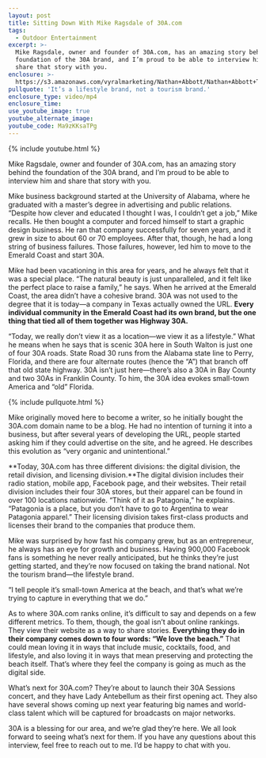 ```yaml
---
layout: post
title: Sitting Down With Mike Ragsdale of 30A.com
tags:
  - Outdoor Entertainment
excerpt: >-
  Mike Ragsdale, owner and founder of 30A.com, has an amazing story behind the
  foundation of the 30A brand, and I’m proud to be able to interview him and
  share that story with you.
enclosure: >-
  https://s3.amazonaws.com/vyralmarketing/Nathan+Abbott/Nathan+Abbott+Team-+An+interview+with+Mike+Ragsdale+of+30A.com.mp4
pullquote: 'It’s a lifestyle brand, not a tourism brand.'
enclosure_type: video/mp4
enclosure_time:
use_youtube_image: true
youtube_alternate_image:
youtube_code: Ma9zKKsaTPg
---
```



{% include youtube.html %}

Mike Ragsdale, owner and founder of 30A.com, has an amazing story behind the foundation of the 30A brand, and I’m proud to be able to interview him and share that story with you.

Mike business background started at the University of Alabama, where he graduated with a master’s degree in advertising and public relations. “Despite how clever and educated I thought I was, I couldn’t get a job,” Mike recalls. He then bought a computer and forced himself to start a graphic design business. He ran that company successfully for seven years, and it grew in size to about 60 or 70 employees. After that, though, he had a long string of business failures. Those failures, however, led him to move to the Emerald Coast and start 30A.

Mike had been vacationing in this area for years, and he always felt that it was a special place. “The natural beauty is just unparalleled, and it felt like the perfect place to raise a family,” he says. When he arrived at the Emerald Coast, the area didn’t have a cohesive brand. 30A was not used to the degree that it is today—a company in Texas actually owned the URL. **Every individual community in the Emerald Coast had its own brand, but the one thing that tied all of them together was Highway 30A.**

“Today, we really don’t view it as a location—we view it as a lifestyle.” What he means when he says that is scenic 30A here in South Walton is just one of four 30A roads. State Road 30 runs from the Alabama state line to Perry, Florida, and there are four alternate routes (hence the “A”) that branch off that old state highway. 30A isn’t just here—there’s also a 30A in Bay County and two 30As in Franklin County. To him, the 30A idea evokes small-town America and “old” Florida.

{% include pullquote.html %}

Mike originally moved here to become a writer, so he initially bought the 30A.com domain name to be a blog. He had no intention of turning it into a business, but after several years of developing the URL, people started asking him if they could advertise on the site, and he agreed. He describes this evolution as “very organic and unintentional.”

**Today, 30A.com has three different divisions: the digital division, the retail division, and licensing division.**The digital division includes their radio station, mobile app, Facebook page, and their websites. Their retail division includes their four 30A stores, but their apparel can be found in over 100 locations nationwide. “Think of it as Patagonia,” he explains. “Patagonia is a place, but you don’t have to go to Argentina to wear Patagonia apparel.” Their licensing division takes first-class products and licenses their brand to the companies that produce them.

Mike was surprised by how fast his company grew, but as an entrepreneur, he always has an eye for growth and business. Having 900,000 Facebook fans is something he never really anticipated, but he thinks they’re just getting started, and they’re now focused on taking the brand national. Not the tourism brand—the lifestyle brand.

“I tell people it’s small-town America at the beach, and that’s what we’re trying to capture in everything that we do.”

As to where 30A.com ranks online, it’s difficult to say and depends on a few different metrics. To them, though, the goal isn’t about online rankings. They view their website as a way to share stories. **Everything they do in their company comes down to four words: “We love the beach.”** That could mean loving it in ways that include music, cocktails, food, and lifestyle, and also loving it in ways that mean preserving and protecting the beach itself. That’s where they feel the company is going as much as the digital side.

What’s next for 30A.com? They’re about to launch their 30A Sessions concert, and they have Lady Antebellum as their first opening act. They also have several shows coming up next year featuring big names and world-class talent which will be captured for broadcasts on major networks.

30A is a blessing for our area, and we’re glad they’re here. We all look forward to seeing what’s next for them. If you have any questions about this interview, feel free to reach out to me. I’d be happy to chat with you.